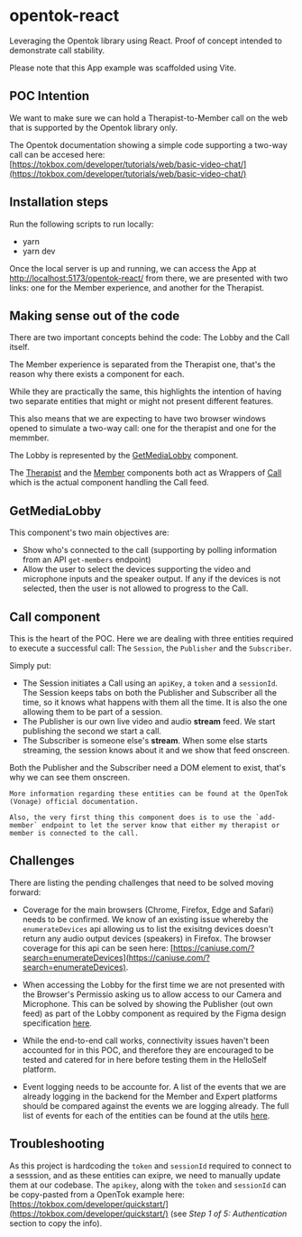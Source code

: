 # opentok-react

Leveraging the Opentok library using React. Proof of concept intended to demonstrate call stability.

Please note that this App example was scaffolded using Vite.

## POC Intention

We want to make sure we can hold a Therapist-to-Member call on the web that is supported by the Opentok library only.

The Opentok documentation showing a simple code supporting a two-way call can be accesed here: [https://tokbox.com/developer/tutorials/web/basic-video-chat/](https://tokbox.com/developer/tutorials/web/basic-video-chat/)

## Installation steps

Run the following scripts to run locally:

- yarn
- yarn dev

Once the local server is up and running, we can access the App at [http://localhost:5173/opentok-react/](http://localhost:5173/opentok-react/) from there, we are presented with two links: one for the Member experience, and another for the Therapist.

## Making sense out of the code

There are two important concepts behind the code: The Lobby and the Call itself.

The Member experience is separated from the Therapist one, that's the reason why there exists a component for each.

While they are practically the same, this highlights the intention of having two separate entities that might or might not present different features.

This also means that we are expecting to have two browser windows opened to simulate a two-way call: one for the therapist and one for the memmber.

The Lobby is represented by the [GetMediaLobby](src/lib/GetMediaLobby.tsx) component.

The [Therapist](src/lib/Therapist.tsx) and the [Member](src/lib/Member.tsx) components both act as Wrappers of [Call](src/lib/Call.tsx) which is the actual component handling the Call feed.

## GetMediaLobby

This component's two main objectives are:

- Show who's connected to the call (supporting by polling information from an API `get-members` endpoint)
- Allow the user to select the devices supporting the video and microphone inputs and the speaker output. If any if the devices is not selected, then the user is not allowed to progress to the Call.

## Call component

This is the heart of the POC. Here we are dealing with three entities required to execute a successful call: The `Session`, the `Publisher` and the `Subscriber`.

Simply put:

- The Session initiates a Call using an `apiKey`, a `token` and a `sessionId`. The Session keeps tabs on both the Publisher and Subscriber all the time, so it knows what happens with them all the time. It is also the one allowing them to be part of a session.
- The Publisher is our own live video and audio **stream** feed. We start publishing the second we start a call.
- The Subscriber is someone else's **stream**. When some else starts streaming, the session knows about it and we show that feed onscreen.

Both the Publisher and the Subscriber need a DOM element to exist, that's why we can see them onscreen.

`More information regarding these entities can be found at the OpenTok (Vonage) official documentation.`

```
Also, the very first thing this component does is to use the `add-member` endpoint to let the server know that either my therapist or member is connected to the call.
```

## Challenges

There are listing the pending challenges that need to be solved moving forward:

- Coverage for the main browsers (Chrome, Firefox, Edge and Safari) needs to be confirmed. We know of an existing issue whereby the `enumerateDevices` api allowing us to list the exisitng devices doesn't return any audio output devices (speakers) in Firefox. The browser coverage for this api can be seen here: [https://caniuse.com/?search=enumerateDevices](https://caniuse.com/?search=enumerateDevices).

- When accessing the Lobby for the first time we are not presented with the Browser's Permissio asking us to allow access to our Camera and Microphone. This can be solved by showing the Publisher (out own feed) as part of the Lobby component as required by the Figma design specification [here](https://www.figma.com/file/iQoErKolVASOq4gEfV37z0/Call-stability?type=design&node-id=411-12994&t=vnE7kgDgXRW9Nb2z-4).

- While the end-to-end call works, connectivity issues haven't been accounted for in this POC, and therefore they are encouraged to be tested and catered for in here before testing them in the HelloSelf platform.

- Event logging needs to be accounte for. A list of the events that we are already logging in the backend for the Member and Expert platforms should be compared against the events we are logging already. The full list of events for each of the entities can be found at the utils [here](src/lib/utils.ts).

## Troubleshooting

As this project is hardcoding the `token` and `sessionId` required to connect to a sesssion, and as these entities can exipre, we need to manually update them at our codebase. The `apikey`, along with the `token` and `sessionId` can be copy-pasted from a OpenTok example here: [https://tokbox.com/developer/quickstart/](https://tokbox.com/developer/quickstart/) (see _Step 1 of 5: Authentication_ section to copy the info).
